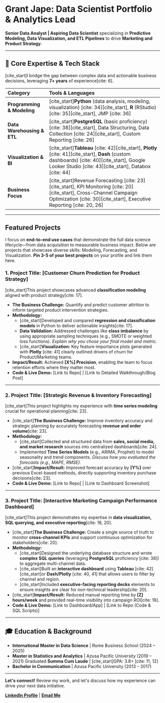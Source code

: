 # Grant Jape: Data Scientist Portfolio & Analytics Lead

**Senior Data Analyst | Aspiring Data Scientist** specializing in **Predictive Modeling, Data Visualization, and ETL Pipelines** to drive **Marketing and Product Strategy**.

---

## 🚀 Core Expertise & Tech Stack

[cite_start]I bridge the gap between complex data and actionable business decisions, leveraging **7+ years** of experience[cite: 6].

| Category | Tools & Languages |
| :--- | :--- |
| **Programming & Modeling** | [cite_start]**Python** (data analysis, modeling, visualization) [cite: 34][cite_start], **R** (RStudio) [cite: 35][cite_start], JMP [cite: 36] |
| **Data Warehousing & ETL** | [cite_start]**PostgreSQL** (basic proficiency) [cite: 38][cite_start], Data Structuring, Data Collection [cite: 24][cite_start], Custom Reporting [cite: 26] |
| **Visualization & BI** | [cite_start]**Tableau** [cite: 42][cite_start], **Plotly** [cite: 41][cite_start], **Dash** (custom dashboards) [cite: 40][cite_start], Google Looker Studio [cite: 43][cite_start], Databox [cite: 44] |
| **Business Focus** | [cite_start]Revenue Forecasting [cite: 23][cite_start], KPI Monitoring [cite: 20][cite_start], Cross-Channel Campaign Optimization [cite: 30][cite_start], Executive Reporting [cite: 20, 26] |

---

## Featured Projects

I focus on **end-to-end use cases** that demonstrate the full data science lifecycle—from data acquisition to measurable business impact. Below are projects that showcase diverse skills: Modeling, Forecasting, and Visualization. **Pin 3-5 of your best projects** on your profile and link them here.

### 1. Project Title: **[Customer Churn Prediction for Product Strategy]**

[cite_start]This project showcases advanced **classification modeling** aligned with product strategy[cite: 17].

* **The Business Challenge:** Quantify and predict customer attrition to inform targeted product intervention strategies.
* **Methodology:**
    * [cite_start]Developed and compared **regression and classification models** in Python to deliver actionable insights[cite: 17].
    * **Data Validation:** Addressed challenges like **class imbalance** by using appropriate sampling techniques (e.g., SMOTE or weighted loss functions). *Explain why you chose your final model and metric.*
    * [cite_start]**Visualization:** Key feature importance plots generated with **Plotly** [cite: 41] clearly outlined drivers of churn for Product/Marketing teams.
* **Impact/Result:** Achieved **[X%] Precision**, enabling the team to focus retention efforts where they matter most.
* **Code & Live Demo:** [Link to Repo] | [Link to Detailed Walkthrough/Blog Post]

---

### 2. Project Title: **[Strategic Revenue & Inventory Forecasting]**

[cite_start]This project highlights my experience with **time series modeling** crucial for operational planning[cite: 23].

* [cite_start]**The Business Challenge:** Improve inventory accuracy and strategic planning by accurately forecasting **revenue and order volume**[cite: 23].
* **Methodology:**
    * [cite_start]Collected and structured data from **sales, social media, and market research** sources into centralized dashboards[cite: 24].
    * Implemented **Time Series Models** (e.g., ARIMA, Prophet) to model seasonality and trend components. *Discuss how you evaluated the forecasts (e.g., MAPE, RMSE).*
* [cite_start]**Impact/Result:** Improved forecast accuracy by **[Y%]** over previous Excel-based methods, directly supporting inventory purchase decisions[cite: 23].
* **Code & Live Demo:** [Link to Repo] | [Link to Dashboard Screenshot]

---

### 3. Project Title: **[Interactive Marketing Campaign Performance Dashboard]**

[cite_start]This project demonstrates my expertise in **data visualization, SQL querying, and executive reporting**[cite: 18, 20].

* [cite_start]**The Business Challenge:** Create a single source of truth to monitor **cross-channel KPIs** and support continuous optimization for stakeholders[cite: 20].
* **Methodology:**
    * [cite_start]Designed the underlying database structure and wrote **complex SQL queries** (leveraging **PostgreSQL** proficiency [cite: 38]) to aggregate multi-channel data.
    * [cite_start]Built an **interactive dashboard** using **Tableau** [cite: 42] [cite_start]or **Dash/Plotly** [cite: 40, 41] that allows users to filter by channel and region.
    * [cite_start]Included **executive-facing reporting decks** elements to ensure insights are clear for non-technical leadership[cite: 20].
* [cite_start]**Impact/Result:** Reduced manual reporting time by **[Z] hours/week** and provided real-time visibility into campaign ROI[cite: 18].
* **Code & Live Demo:** [Link to Dashboard/App] | [Link to Repo (Code & SQL Scripts)]

---

## 🎓 Education & Background

* **International Master in Data Science** \| Rome Business School (2024 – 2025)
* **Master in Statistics and Analytics** \| Azusa Pacific University (2019 – 2021) Graduated **Summa Cum Laude** \| [cite_start]GPA: 3.8+ [cite: 11, 12]
* **Bachelor in Communication** \| Azusa Pacific University (2013 – 2017)

---

**Let's connect!** Review my work, and let's discuss how my experience can drive your next data initiative.

[**LinkedIn Profile**](https://www.linkedin.com/in/grantjamesjape/) | [**Email Me**](mailto:grantjape@gmail.com)
